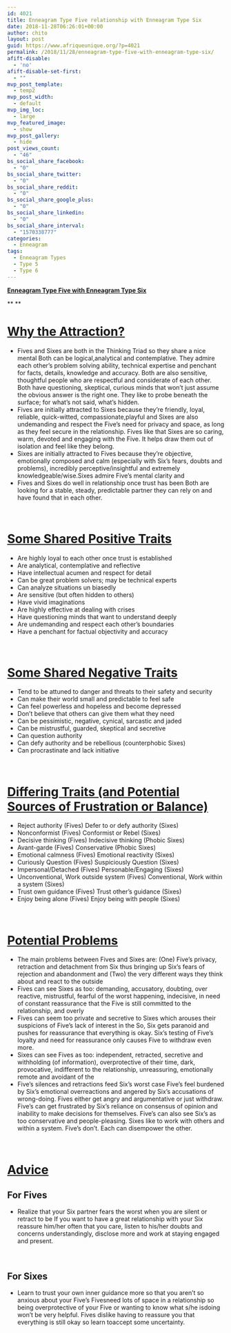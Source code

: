 ```yaml
---
id: 4021
title: Enneagram Type Five relationship with Enneagram Type Six
date: 2018-11-28T06:26:01+00:00
author: chito
layout: post
guid: https://www.afriqueunique.org/?p=4021
permalink: /2018/11/28/enneagram-type-five-with-enneagram-type-six/
afift-disable:
  - 'no'
afift-disable-set-first:
  - ""
mvp_post_template:
  - temp2
mvp_post_width:
  - default
mvp_img_loc:
  - large
mvp_featured_image:
  - show
mvp_post_gallery:
  - hide
post_views_count:
  - "46"
bs_social_share_facebook:
  - "0"
bs_social_share_twitter:
  - "0"
bs_social_share_reddit:
  - "0"
bs_social_share_google_plus:
  - "0"
bs_social_share_linkedin:
  - "0"
bs_social_share_interval:
  - "1570338777"
categories:
  - Enneagram
tags:
  - Enneagram Types
  - Type 5
  - Type 6
---
```

**<u>Enneagram Type Five with Enneagram Type Six</u>**

** **

# <u>Why the Attraction?</u>

  * Fives and Sixes are both in the Thinking Triad so they share a nice mental Both can be logical,analytical and contemplative. They admire each other’s problem solving ability, technical expertise and penchant for facts, details, knowledge and accuracy. Both are also sensitive, thoughtful people who are respectful and considerate of each other. Both have questioning, skeptical, curious minds that won’t just assume the obvious answer is the right one. They like to probe beneath the surface; for what’s not said, what’s hidden.
  * Fives are initially attracted to Sixes because they’re friendly, loyal, reliable, quick-witted, compassionate,playful and Sixes are also undemanding and respect the Five’s need for privacy and space, as long as they feel secure in the relationship. Fives like that Sixes are so caring, warm, devoted and engaging with the Five. It helps draw them out of isolation and feel like they belong.
  * Sixes are initially attracted to Fives because they’re objective, emotionally composed and calm (especially with Six’s fears, doubts and problems), incredibly perceptive/insightful and extremely knowledgeable/wise.Sixes admire Five’s mental clarity and
  * Fives and Sixes do well in relationship once trust has been Both are looking for a stable, steady, predictable partner they can rely on and have found that in each other.

&nbsp;

# <u>Some Shared Positive Traits</u>

  * Are highly loyal to each other once trust is established
  * Are analytical, contemplative and reflective
  * Have intellectual acumen and respect for detail
  * Can be great problem solvers; may be technical experts
  * Can analyze situations un biasedly
  * Are sensitive (but often hidden to others)
  * Have vivid imaginations
  * Are highly effective at dealing with crises
  * Have questioning minds that want to understand deeply
  * Are undemanding and respect each other’s boundaries
  * Have a penchant for factual objectivity and accuracy

&nbsp;

# <u>Some Shared Negative Traits</u>

  * Tend to be attuned to danger and threats to their safety and security
  * Can make their world small and predictable to feel safe
  * Can feel powerless and hopeless and become depressed
  * Don’t believe that others can give them what they need
  * Can be pessimistic, negative, cynical, sarcastic and jaded
  * Can be mistrustful, guarded, skeptical and secretive
  * Can question authority
  * Can defy authority and be rebellious (counterphobic Sixes)
  * Can procrastinate and lack initiative

&nbsp;

# <u>Differing Traits (and Potential Sources of Frustration or Balance)</u>

  * Reject authority (Fives) Defer to or defy authority (Sixes)
  * Nonconformist (Fives) Conformist or Rebel (Sixes)
  * Decisive thinking (Fives) Indecisive thinking (Phobic Sixes)
  * Avant-garde (Fives) Conservative (Phobic Sixes)
  * Emotional calmness (Fives) Emotional reactivity (Sixes)
  * Curiously Question (Fives) Suspiciously Question (Sixes)
  * Impersonal/Detached (Fives) Personable/Engaging (Sixes)
  * Unconventional, Work outside system (Fives) Conventional, Work within a system (Sixes)
  * Trust own guidance (Fives) Trust other’s guidance (Sixes)
  * Enjoy being alone (Fives) Enjoy being with people (Sixes)

&nbsp;

# <u>Potential Problems</u>

  * The main problems between Fives and Sixes are: (One) Five’s privacy, retraction and detachment from Six thus bringing up Six’s fears of rejection and abandonment and (Two) the very different ways they think about and react to the outside
  * Fives can see Sixes as too: demanding, accusatory, doubting, over reactive, mistrustful, fearful of the worst happening, indecisive, in need of constant reassurance that the Five is still committed to the relationship, and overly
  * Fives can seem too private and secretive to Sixes which arouses their suspicions of Five’s lack of interest in the So, Six gets paranoid and pushes for reassurance that everything is okay. Six’s testing of Five’s loyalty and need for reassurance only causes Five to withdraw even more.
  * Sixes can see Fives as too: independent, retracted, secretive and withholding (of information), overprotective of their time, dark, provocative, indifferent to the relationship, unreassuring, emotionally remote and avoidant of the
  * Five’s silences and retractions feed Six’s worst case Five’s feel burdened by Six’s emotional overreactions and angered by Six’s accusations of wrong-doing. Fives either get angry and argumentative or just withdraw. Five’s can get frustrated by Six’s reliance on consensus of opinion and inability to make decisions for themselves. Five’s can also see Six’s as too conservative and people-pleasing. Sixes like to work with others and within a system. Five’s don’t. Each can disempower the other.

&nbsp;

# <u>Advice</u>

## For Fives

  * Realize that your Six partner fears the worst when you are silent or retract to be If you want to have a great relationship with your Six reassure him/her often that you care, listen to his/her doubts and concerns understandingly, disclose more and work at staying engaged and present.

&nbsp;

## For Sixes

  * Learn to trust your own inner guidance more so that you aren’t so anxious about your Five’s Fivesneed lots of space in a relationship so being overprotective of your Five or wanting to know what s/he isdoing won’t be very helpful. Fives dislike having to reassure you that everything is still okay so learn toaccept some uncertainty.